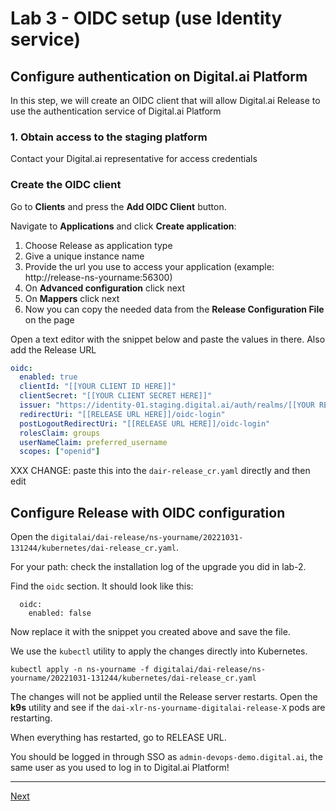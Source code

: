 
# Lab 3 - OIDC setup (use Identity service)

## Configure authentication on Digital.ai Platform

In this step, we will create an OIDC client that will allow Digital.ai Release to use the authentication service of Digital.ai Platform

### 1. Obtain access to the staging platform

Contact your Digital.ai representative for access credentials

### Create the OIDC client

Go to **Clients** and press the **Add OIDC Client** button.

Navigate to **Applications** and click **Create application**:

1. Choose Release as application type
2. Give a unique instance name
3. Provide the url you use to access your application (example: http://release-ns-yourname:56300)
4. On **Advanced configuration** click next
5. On **Mappers** click next
6. Now you can copy the needed data from the **Release Configuration File** on the page

Open a text editor with the snippet below and paste the values in there. Also add the Release URL 

```yaml
oidc:
  enabled: true
  clientId: "[[YOUR CLIENT ID HERE]]"
  clientSecret: "[[YOUR CLIENT SECRET HERE]]"
  issuer: "https://identity-01.staging.digital.ai/auth/realms/[[YOUR REALM HERE]]"
  redirectUri: "[[RELEASE URL HERE]]/oidc-login"
  postLogoutRedirectUri: "[[RELEASE URL HERE]]/oidc-login"
  rolesClaim: groups
  userNameClaim: preferred_username
  scopes: ["openid"]
```

XXX CHANGE: paste this into the `dair-release_cr.yaml` directly and then edit 

## Configure Release with OIDC configuration

Open the `digitalai/dai-release/ns-yourname/20221031-131244/kubernetes/dai-release_cr.yaml`. 

For your path: check the installation log of the upgrade you did in lab-2.

Find the `oidc` section. It should look like this:

```text
  oidc:
    enabled: false
```

Now replace it with the snippet you created above and save the file. 

We use the `kubectl` utility to apply the changes directly into Kubernetes. 

```shell
kubectl apply -n ns-yourname -f digitalai/dai-release/ns-yourname/20221031-131244/kubernetes/dai-release_cr.yaml
```

The changes will not be applied until the Release server restarts. Open the **k9s** utility and see if the `dai-xlr-ns-yourname-digitalai-release-X` pods are restarting. 

When everything has restarted, go to RELEASE URL.

You should be logged in through SSO as `admin-devops-demo.digital.ai`, the same user as you used to log in to Digital.ai Platform!

---

[Next](../part-1/lab-4-clean-release.md)
